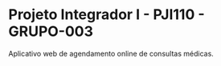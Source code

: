 # Projeto Integrador I - PJI110 - GRUPO-003
Aplicativo web de agendamento online de consultas médicas.

